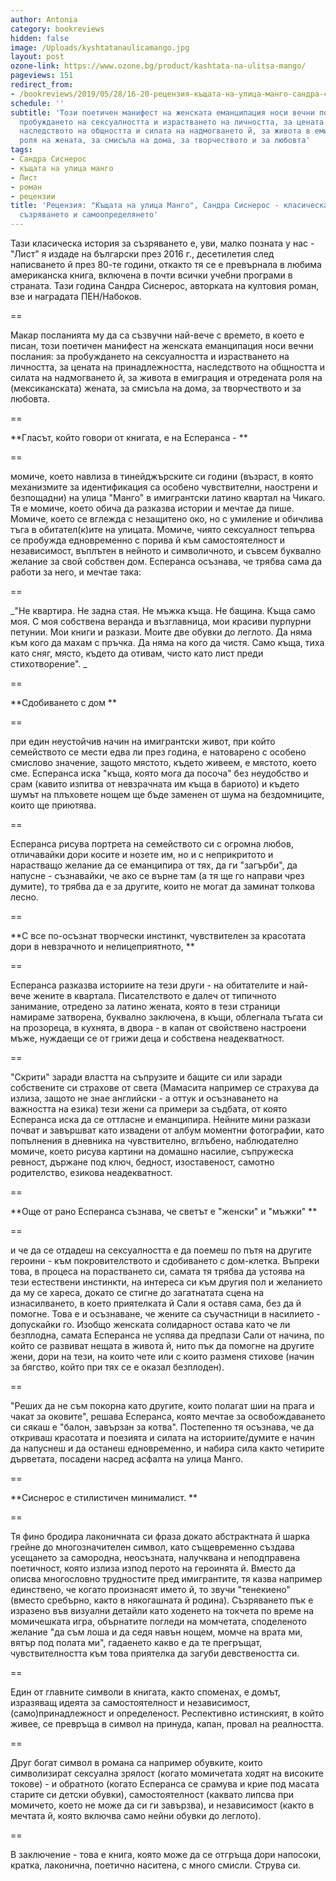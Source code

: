 ```yaml
---
author: Antonia
category: bookreviews
hidden: false
image: /Uploads/kyshtatanaulicamango.jpg
layout: post
ozone-link: https://www.ozone.bg/product/kashtata-na-ulitsa-mango/
pageviews: 151
redirect_from:
- /bookreviews/2019/05/28/16-20-рецензия-къщата-на-улица-манго-сандра-сиснерос-класическа-история-за-съзряването-и-самоопределянето
schedule: ''
subtitle: 'Този поетичен манифест на женската еманципация носи вечни послания: за
  пробуждането на сексуалността и израстването на личността, за цената на принадлежността,
  наследството на общността и силата на надмогването й, за живота в емиграция и отредената
  роля на жената, за смисъла на дома, за творчеството и за любовта'
tags:
- Сандра Сиснерос
- къщата на улица манго
- Лист
- роман
- рецензии
title: 'Рецензия: "Къщата на улица Манго", Сандра Сиснерос - класическа история за
  съзряването и самоопределянето'
---
```


Тази класическа история за съзряването е, уви, малко позната у нас - "Лист" я издаде на български през 2016 г., десетилетия след написването й през 80-те години, откакто тя се е превърнала в любима американска книга, включена в почти всички учебни програми в страната. Тази година Сандра Сиснерос, авторката на култовия роман, взе и наградата ПЕН/Набоков.

\==

Макар посланията му да са съзвучни най-вече с времето, в което е писан, този поетичен манифест на женската еманципация носи вечни послания: за пробуждането на сексуалността и израстването на личността, за цената на принадлежността, наследството на общността и силата на надмогването й, за живота в емиграция и отредената роля на (мексиканската) жената, за смисъла на дома, за творчеството и за любовта. 

\==

**Гласът, който говори от книгата, е на Есперанса - **

\==

момиче, което навлиза в тинейджърските си години (възраст, в която механизмите за идентификация са особено чувствителни, наострени и безпощадни) на улица "Манго" в имигрантски латино квартал на Чикаго. Тя е момиче, което обича да разказва истории и мечтае да пише. Момиче, което се вглежда с незащитено око, но с умиление и обичлива тъга в обитател(к)ите на улицата. Момиче, чиято сексуалност тепърва се пробужда едновременно с порива й към самостоятелност и независимост, въплътен в нейното и символичното, и съвсем буквално желание за свой собствен дом. Есперанса осъзнава, че трябва сама да работи за него, и мечтае така: 

\==

_"Не квартира. Не задна стая. Не мъжка къща. Не бащина. Къща само моя. С моя собствена веранда и възглавница, мои красиви пурпурни петунии. Мои книги и разкази. Моите две обувки до леглото. Да няма към кого да махам с пръчка. Да няма на кого да чистя. Само къща, тиха като сняг, място, където да отивам, чисто като лист преди стихотворение". _

\==

**Сдобиването с дом **

\==

при един неустойчив начин на имигрантски живот, при който семейството се мести едва ли през година, е натоварено с особено смислово значение, защото мястото, където живеем, е мястото, което сме. Есперанса иска "къща, която мога да посоча" без неудобство и срам (кавито изпитва от невзрачната им къща в бариото) и където шумът на плъховете нощем ще бъде заменен от шума на бездомниците, които ще приютява. 

\==

Есперанса рисува портрета на семейството си с огромна любов, отличавайки дори косите и нозете им, но и с неприкритото и нарастващо желание да се еманципира от тях, да ги "загърби", да напусне - съзнавайки, че ако се върне там (а тя ще го направи чрез думите), то трябва да е за другите, които не могат да заминат толкова лесно. 

\==

**С все по-осъзнат творчески инстинкт, чувствителен за красотата дори в невзрачното и нелицеприятното, **

\==

Есперанса разказва историите на тези други - на обитателите и най-вече жените в квартала. Писателството е далеч от типичното занимание, отредено за латино жената, която в тези страници намираме затворена, буквално заключена, в къщи, облегнала тъгата си на прозореца, в кухнята, в двора - в капан от свойствено настроени мъже, нуждаещи се от грижи деца и собствена неадекватност. 

\==

"Скрити" заради властта на съпрузите и бащите си или заради собствените си страхове от света (Мамасита например се страхува да излиза, защото не знае английски - а оттук и осъзнаването на важността на езика) тези жени са примери за съдбата, от която Есперанса иска да се оттласне и еманципира. Нейните мини разкази почват и завършват като извадени от албум моментни фотографии, като попълнения в дневника на чувствително, вглъбено, наблюдателно момиче, което рисува картини на домашно насилие, съпружеска ревност, държане под ключ, бедност, изоставеност, самотно родителство, езикова неадекватност.

\==

**Още от рано Есперанса съзнава, че светът е "женски" и "мъжки" **

\==

и че да се отдадеш на сексуалността е да поемеш по пътя на другите героини - към покровителството и сдобиването с дом-клетка. Въпреки това, в процеса на порастването си, самата тя трябва да устоява на тези естествени инстинкти, на интереса си към другия пол и желанието да му се хареса, докато се стигне до загатнатата сцена на изнасилването, в което приятелката й Сали я оставя сама, без да й помогне. Това е и осъзнаване, че жените са съучастници в насилието - допускайки го. Изобщо женската солидарност остава като че ли безплодна, самата Есперанса не успява да предпази Сали от начина, по който се развиват нещата в живота й, нито пък да помогне на другите жени, дори на тези, на които чете или с които разменя стихове (начин за бягство, който при тях се е оказал безплоден).

\==

"Реших да не съм покорна като другите, които полагат шии на прага и чакат за оковите", решава Есперанса, която мечтае за освобождаването си сякаш е "балон, завързан за котва". Постепенно тя осъзнава, че да откриваш красотата и поезията и силата на историите/думите е начин да напуснеш и да останеш едновременно, и набира сила както четирите дърветата, посадени насред асфалта на улица Манго.

\==

**Сиснерос е стилистичен минималист. **

\==

Тя фино бродира лаконичната си фраза докато абстрактната й шарка грейне до многозначителен символ, като същевременно създава усещането за самородна, неосъзната, налучквана и неподправена поетичност, която излиза изпод перото на героинята й. Вместо да описва многословно трудностите пред имигрантите, тя казва например единствено, че когато произнасят името й, то звучи "тенекиено" (вместо сребърно, както в някогашната й родина). Съзряването пък е изразено във визуални детайли като ходенето на токчета по време на момичешката игра, обърнатите погледи на момчетата, споделеното желание "да съм лоша и да седя навън нощем, момче на врата ми, вятър под полата ми", гадаенето какво е да те прегръщат, чувствителността към това приятелка да загуби девствеността си. 

\==

Един от главните символи в книгата, както споменах, е домът, изразяващ идеята за самостоятелност и независимост, (само)принадлежност и определеност. Респективно истинският, в който живее, се превръща в символ на принуда, капан, провал на реалността.

\==

Друг богат символ в романа са например обувките, които символизират сексуална зрялост (когато момичетата ходят на високите токове) - и обратното (когато Есперанса се срамува и крие под масата старите си детски обувки), самостоятелност (каквато липсва при момичето, което не може да си ги завързва), и независимост (както в мечтата й, която включва само нейни обувки до леглото).

\==

В заключение - това е книга, която може да се отгръща дори напосоки, кратка, лаконична, поетично наситена, с много смисли. Струва си.